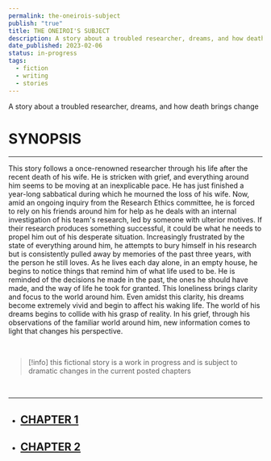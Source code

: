 ```yaml
---
permalink: the-oneirois-subject
publish: "true"
title: THE ONEIROI'S SUBJECT
description: A story about a troubled researcher, dreams, and how death brings change
date_published: 2023-02-06
status: in-progress
tags:
  - fiction
  - writing
  - stories
---
```

A story about a troubled researcher, dreams, and how death brings change

# SYNOPSIS
---
This story follows a once-renowned researcher through his life after the recent death of his wife. He is stricken with grief, and everything around him seems to be moving at an inexplicable pace. He has just finished a year-long sabbatical during which he mourned the loss of his wife. Now, amid an ongoing inquiry from the Research Ethics committee, he is forced to rely on his friends around him for help as he deals with an internal investigation of his team's research, led by someone with ulterior motives. If their research produces something successful, it could be what he needs to propel him out of his desperate situation. Increasingly frustrated by the state of everything around him, he attempts to bury himself in his research but is consistently pulled away by memories of the past three years, with the person he still loves. As he lives each day alone, in an empty house, he begins to notice things that remind him of what life used to be. He is reminded of the decisions he made in the past, the ones he should have made, and the way of life he took for granted. This loneliness brings clarity and focus to the world around him. Even amidst this clarity, his dreams become extremely vivid and begin to affect his waking life. The world of his dreams begins to collide with his grasp of reality. In his grief, through his observations of the familiar world around him, new information comes to light that changes his perspective.

</br>

> [!info] this fictional story is a work in progress and is subject to dramatic changes in the current posted chapters

</br>

---

- ## [CHAPTER 1](/os-chapter-1)
- ## [CHAPTER 2](/os-chapter-2)